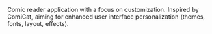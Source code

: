 Comic reader application with a focus on customization. Inspired by ComiCat, aiming for enhanced user interface personalization (themes, fonts, layout, effects).
